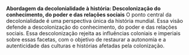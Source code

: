 **Abordagem da decolonialidade à história: Descolonização do conhecimento, do poder e das relações sociais**
    O ponto central da decolonialidade é uma perspectiva única da história mundial. Essa visão defende a descolonização do conhecimento, do poder e das relações sociais. Essa descolonização rejeita as influências coloniais e imperiais sobre essas facetas, com o objetivo de restaurar a autonomia e a autenticidade das culturas e histórias afetadas pela colonização.